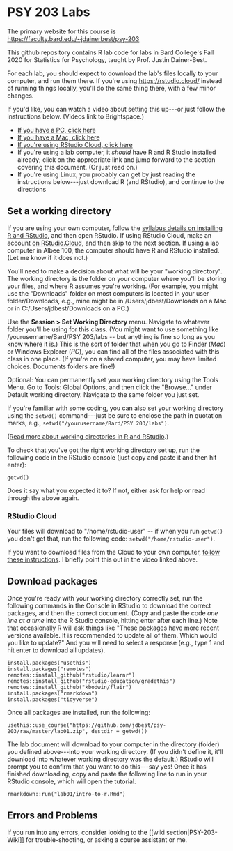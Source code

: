 # PSY 203 Labs

The primary website for this course is <https://faculty.bard.edu/~jdainerbest/psy-203>

This github repository contains R lab code for labs in Bard College's Fall 2020 for Statistics for Psychology, taught by Prof. Justin Dainer-Best. 

For each lab, you should expect to download the lab's files locally to your computer, and run them there. If you're using https://rstudio.cloud/ instead of running things locally, you'll do the same thing there, with a few minor changes.

If you'd like, you can watch a video about setting this up---or just follow the instructions below. (Videos link to Brightspace.)

* <a href="https://bardcollege.brightspace.com/d2l/le/content/6809/viewContent/11977/View" target="_blank">If you have a PC, click here</a>
* <a href="https://bardcollege.brightspace.com/d2l/le/content/6809/viewContent/12005/View" target="_blank">If you have a Mac, click here</a>
* <a href="https://bardcollege.brightspace.com/d2l/le/content/6809/viewContent/11978/View" target="_blank">If you're using RStudio Cloud, click here</a>
* If you're using a lab computer, it *should* have R and R Studio installed already; click on the appropriate link and jump forward to the section covering this document. (Or just read on.)
* If you're using Linux, you probably can get by just reading the instructions below---just download R (and RStudio), and continue to the directions

## Set a working directory

If you are using your own computer, follow the [syllabus details on installing R and RStudio](https://faculty.bard.edu/~jdainerbest/psy-203/syllabus.html#installing-r-and-rstudio-on-your-own-computer), and then open RStudio. If using RStudio Cloud, make an account [on RStudio.Cloud](https://rstudio.cloud/), and then skip to the next section. If using a lab computer in Albee 100, the computer should have R and RStudio installed. (Let me know if it does not.)

You'll need to make a decision about what will be your "working directory". The working directory is the folder on your computer where you'll be storing your files, and where R assumes you're working. (For example, you might use the "Downloads" folder on most computers is located in your user folder/Downloads, e.g., mine might be in /Users/jdbest/Downloads on a Mac or in C:/Users/jdbest/Downloads on a PC.) 

Use the **Session > Set Working Directory** menu. Navigate to whatever folder you'll be using for this class. (You might want to use something like /yourusername/Bard/PSY 203/labs -- but anything is fine so long as you know where it is.) This is the sort of folder that when you go to Finder (*Mac*) or Windows Explorer (*PC*), you can find all of the files associated with this class in one place. (If you're on a shared computer, you may have limited choices. Documents folders are fine!)

Optional: You can permanently set your working directory using the Tools Menu. Go to Tools: Global Options, and then click the "Browse..." under Default working directory. Navigate to the same folder you just set.

If you're familiar with some coding, you can also set your working directory using the `setwd()` command---just be sure to enclose the path in quotation marks, e.g., `setwd("/yourusername/Bard/PSY 203/labs")`. 

([Read more about working directories in R and RStudio](https://support.rstudio.com/hc/en-us/articles/200711843-Working-Directories-and-Workspaces).)

To check that you've got the right working directory set up, run the following code in the RStudio console (just copy and paste it and then hit enter):

```
getwd()
```

Does it say what you expected it to? If not, either ask for help or read through the above again.

### RStudio Cloud

Your files will download to "/home/rstudio-user" -- if when you run `getwd()` you don't get that, run the following code: `setwd("/home/rstudio-user")`. 

If you want to download files from the Cloud to your own computer, [follow these instructions](https://support.rstudio.com/hc/en-us/articles/200713893-Uploading-and-Downloading-Files). I briefly point this out in the video linked above.

## Download packages

Once you're ready with your working directory correctly set, run the following commands in the Console in RStudio to download the correct packages, and then the correct document. (Copy and paste the code _one line at a time_ into the R Studio console, hitting enter after each line.) Note that occasionally R will ask things like "These packages have more recent versions available. It is recommended to update all of them. Which would you like to update?" And you will need to select a response (e.g., type 1 and hit enter to download all updates).

```
install.packages("usethis")
install.packages("remotes")
remotes::install_github("rstudio/learnr")
remotes::install_github("rstudio-education/gradethis")
remotes::install_github("kbodwin/flair")
install.packages("rmarkdown")
install.packages("tidyverse")
```

Once all packages are installed, run the following:

```
usethis::use_course("https://github.com/jdbest/psy-203/raw/master/lab01.zip", destdir = getwd())
```

The lab document will download to your computer in the directory (folder) you defined above---into your working directory. (If you didn't define it, it'll download into whatever working directory was the default.) RStudio will prompt you to confirm that you want to do this---say yes! Once it has finished downloading, copy and paste the following line to run in your RStudio console, which will open the tutorial. 

```
rmarkdown::run("lab01/intro-to-r.Rmd")
```

## Errors and Problems

If you run into any errors, consider looking to the [[wiki section|PSY-203-Wiki]] for trouble-shooting, or asking a course assistant or me.